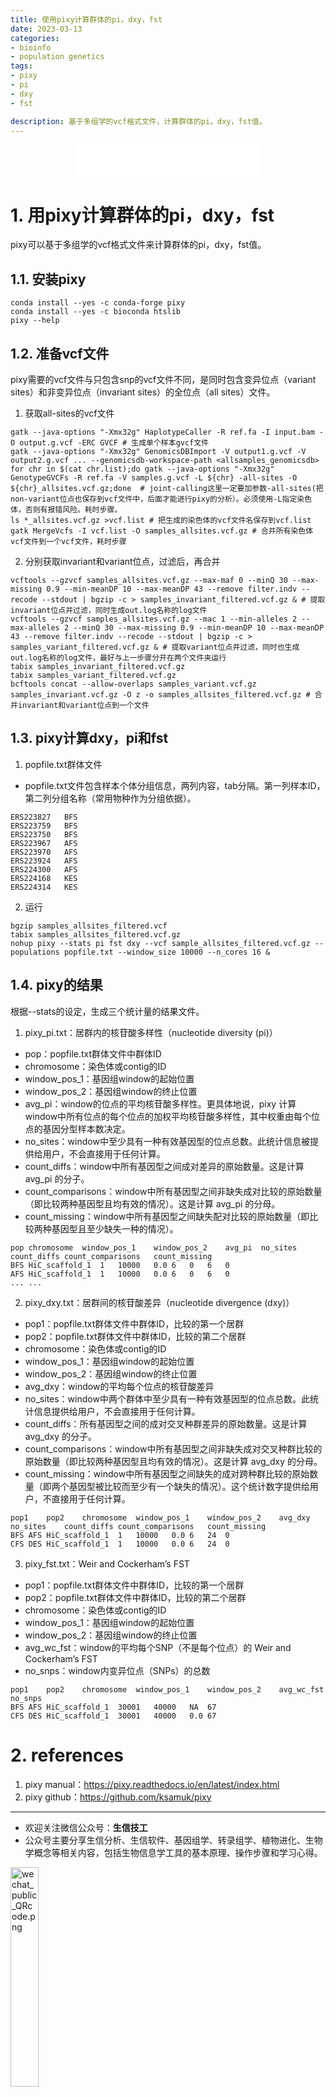 ```yaml
---
title: 使用pixy计算群体的pi，dxy，fst
date: 2023-03-13
categories:
- bioinfo
- population genetics
tags:
- pixy
- pi
- dxy
- fst

description: 基于多组学的vcf格式文件，计算群体的pi，dxy，fst值。
---
```


<div align="middle"><iframe frameborder="no" border="0" marginwidth="0" marginheight="0" width=298 height=52 src="//music.163.com/outchain/player?type=2&id=105210&auto=1&height=32"></iframe></div>

# 1. 用pixy计算群体的pi，dxy，fst
pixy可以基于多组学的vcf格式文件来计算群体的pi，dxy，fst值。

## 1.1. 安装pixy

```shell
conda install --yes -c conda-forge pixy
conda install --yes -c bioconda htslib
pixy --help
```

## 1.2. 准备vcf文件
pixy需要的vcf文件与只包含snp的vcf文件不同，是同时包含变异位点（variant sites）和非变异位点（invariant sites）的全位点（all sites）文件。

1. 获取all-sites的vcf文件

```shell
gatk --java-options "-Xmx32g" HaplotypeCaller -R ref.fa -I input.bam -O output.g.vcf -ERC GVCF # 生成单个样本gvcf文件
gatk --java-options "-Xmx32g" GenomicsDBImport -V output1.g.vcf -V output2.g.vcf ... --genomicsdb-workspace-path <allsamples_genomicsdb>
for chr in $(cat chr.list);do gatk --java-options "-Xmx32g" GenotypeGVCFs -R ref.fa -V samples.g.vcf -L ${chr} -all-sites -O ${chr}_allsites.vcf.gz;done  # joint-calling这里一定要加参数-all-sites(把non-variant位点也保存到vcf文件中，后面才能进行pixy的分析）。必须使用-L指定染色体，否则有报错风险。耗时步骤。
ls *_allsites.vcf.gz >vcf.list # 把生成的染色体的vcf文件名保存到vcf.list
gatk MergeVcfs -I vcf.list -O samples_allsites.vcf.gz # 合并所有染色体vcf文件到一个vcf文件，耗时步骤
```

2. 分别获取invariant和variant位点，过滤后，再合并

```shell
vcftools --gzvcf samples_allsites.vcf.gz --max-maf 0 --minQ 30 --max-missing 0.9 --min-meanDP 10 --max-meanDP 43 --remove filter.indv --recode --stdout | bgzip -c > samples_invariant_filtered.vcf.gz & # 提取invariant位点并过滤，同时生成out.log名称的log文件
vcftools --gzvcf samples_allsites.vcf.gz --mac 1 --min-alleles 2 --max-alleles 2 --minQ 30 --max-missing 0.9 --min-meanDP 10 --max-meanDP 43 --remove filter.indv --recode --stdout | bgzip -c > samples_variant_filtered.vcf.gz & # 提取variant位点并过滤，同时也生成out.log名称的log文件，最好与上一步骤分开在两个文件夹运行
tabix samples_invariant_filtered.vcf.gz
tabix samples_variant_filtered.vcf.gz
bcftools concat --allow-overlaps samples_variant.vcf.gz samples_invariant.vcf.gz -O z -o samples_allsites_filtered.vcf.gz # 合并invariant和variant位点到一个文件
```

## 1.3. pixy计算dxy，pi和fst
1. popfile.txt群体文件
- popfile.txt文件包含样本个体分组信息，两列内容，tab分隔。第一列样本ID，第二列分组名称（常用物种作为分组依据）。

```
ERS223827   BFS
ERS223759   BFS
ERS223750   BFS
ERS223967   AFS
ERS223970   AFS
ERS223924   AFS
ERS224300   AFS
ERS224168   KES
ERS224314   KES
```

2. 运行

```shell
bgzip samples_allsites_filtered.vcf
tabix samples_allsites_filtered.vcf.gz
nohup pixy --stats pi fst dxy --vcf sample_allsites_filtered.vcf.gz --populations popfile.txt --window_size 10000 --n_cores 16 &
```

## 1.4. pixy的结果
根据--stats的设定，生成三个统计量的结果文件。

1. pixy_pi.txt：居群内的核苷酸多样性（nucleotide diversity (pi)）
- pop：popfile.txt群体文件中群体ID
- chromosome：染色体或contig的ID
- window_pos_1：基因组window的起始位置
- window_pos_2：基因组window的终止位置
- avg_pi：window的位点的平均核苷酸多样性。更具体地说，pixy 计算window中所有位点的每个位点的加权平均核苷酸多样性，其中权重由每个位点的基因分型样本数决定。
- no_sites：window中至少具有一种有效基因型的位点总数。此统计信息被提供给用户，不会直接用于任何计算。
- count_diffs：window中所有基因型之间成对差异的原始数量。这是计算 avg_pi 的分子。
- count_comparisons：window中所有基因型之间非缺失成对比较的原始数量（即比较两种基因型且均有效的情况）。这是计算 avg_pi 的分母。
- count_missing：window中所有基因型之间缺失配对比较的原始数量（即比较两种基因型且至少缺失一种的情况）。

```
pop	chromosome	window_pos_1	window_pos_2	avg_pi	no_sites	count_diffs	count_comparisons	count_missing
BFS	HiC_scaffold_1	1	10000	0.0	6	0	6	0
AFS	HiC_scaffold_1	1	10000	0.0	6	0	6	0
... ...
```

2. pixy_dxy.txt：居群间的核苷酸差异（nucleotide divergence (dxy)）
- pop1：popfile.txt群体文件中群体ID，比较的第一个居群
- pop2：popfile.txt群体文件中群体ID，比较的第二个居群
- chromosome：染色体或contig的ID
- window_pos_1：基因组window的起始位置
- window_pos_2：基因组window的终止位置
- avg_dxy：window的平均每个位点的核苷酸差异
- no_sites：window中两个群体中至少具有一种有效基因型的位点总数。此统计信息提供给用户，不会直接用于任何计算。
- count_diffs：所有基因型之间的成对交叉种群差异的原始数量。这是计算 avg_dxy 的分子。
- count_comparisons：window中所有基因型之间非缺失成对交叉种群比较的原始数量（即比较两种基因型且均有效的情况）。这是计算 avg_dxy 的分母。
- count_missing：window中所有基因型之间缺失的成对跨种群比较的原始数量（即两个基因型被比较而至少有一个缺失的情况）。这个统计数字提供给用户，不直接用于任何计算。

```
pop1	pop2	chromosome	window_pos_1	window_pos_2	avg_dxy	no_sites    count_diffs	count_comparisons	count_missing
BFS	AFS	HiC_scaffold_1	1	10000	0.0	6	24	0
CFS	DES	HiC_scaffold_1	1	10000	0.0	6	24	0
```

3. pixy_fst.txt：Weir and Cockerham’s FST
- pop1：popfile.txt群体文件中群体ID，比较的第一个居群
- pop2：popfile.txt群体文件中群体ID，比较的第二个居群
- chromosome：染色体或contig的ID
- window_pos_1：基因组window的起始位置
- window_pos_2：基因组window的终止位置
- avg_wc_fst：window的平均每个SNP（不是每个位点）的 Weir and Cockerham’s FST 
- no_snps：window内变异位点（SNPs）的总数

```
pop1	pop2	chromosome	window_pos_1	window_pos_2	avg_wc_fst	no_snps
BFS	AFS	HiC_scaffold_1	30001	40000	NA	67
CFS	DES	HiC_scaffold_1	30001	40000	0.0	67
```

# 2. references
1. pixy manual：https://pixy.readthedocs.io/en/latest/index.html
2. pixy github：https://github.com/ksamuk/pixy

-------

- 欢迎关注微信公众号：**生信技工**
- 公众号主要分享生信分析、生信软件、基因组学、转录组学、植物进化、生物学概念等相关内容，包括生物信息学工具的基本原理、操作步骤和学习心得。

<img src="https://github.com/yanzhongsino/yanzhongsino.github.io/blob/hexo/source/wechat/Wechat_public_qrcode.jpg?raw=true" width=30% title="wechat_public_QRcode.png" align=center/>